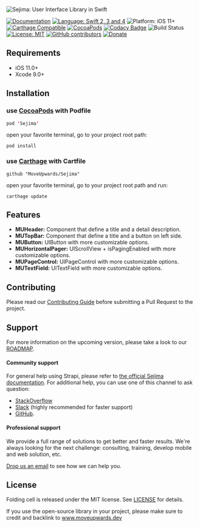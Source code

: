 ![Sejima: User Interface Library in Swift](https://raw.githubusercontent.com/MoveUpwards/Sejima/master/banner.png)

[![Documentation](https://img.shields.io/badge/Read_the-Docs-67ad5c.svg)](https://moveupwards.github.io/Sejima/)
[![Language: Swift 2, 3 and 4](https://img.shields.io/badge/language-swift%204-f48041.svg?style=flat)](https://developer.apple.com/swift)
![Platform: iOS 11+](https://img.shields.io/badge/platform-iOS-blue.svg?style=flat)
[![Carthage Compatible](https://img.shields.io/badge/Carthage-compatible-4BC51D.svg?style=flat)](https://github.com/Carthage/Carthage)
[![CocoaPods](https://img.shields.io/cocoapods/v/Sejima.svg)](http://cocoapods.org/pods/Sejima)
[![Codacy Badge](https://api.codacy.com/project/badge/Grade/c366453a6bc247bd847c4ad33f2cf37c)](https://app.codacy.com/app/MoveUpwardsDev/Sejima?utm_source=github.com&utm_medium=referral&utm_content=MoveUpwards/Sejima&utm_campaign=Badge_Grade_Settings)
![Build Status](https://app.bitrise.io/app/527234c879c3952a.svg?token=RCLpb4OfkyZcufMQ7bVCTQ)
[![License: MIT](http://img.shields.io/badge/license-MIT-lightgrey.svg?style=flat)](https://github.com/MoveUpwards/Sejima/blob/master/LICENSE)
[![GitHub contributors](https://img.shields.io/github/contributors/MoveUpwards/Sejima.svg)](https://github.com/MoveUpwards/Sejima/graphs/contributors)
[![Donate](https://img.shields.io/badge/Donate-PayPal-blue.svg)](https://paypal.me/moveupwards)

## Requirements

- iOS 11.0+
- Xcode 9.0+

## Installation

### use [CocoaPods](https://cocoapods.org) with Podfile

```swift
pod 'Sejima'
```

open your favorite terminal, go to your project root path:

```shell
pod install
```

### use [Carthage](https://github.com/Carthage/Carthage) with Cartfile

```shell
github "MoveUpwards/Sejima"
```

open your favorite terminal, go to your project root path and run:

```shell
carthage update
```

## Features

- **MUHeader:** Component that define a title and a detail description.
- **MUTopBar:** Component that define a title and a button on left side.
- **MUButton:** UIButton with more customizable options.
- **MUHorizontalPager:** UIScrollView + isPagingEnabled with more customizable options.
- **MUPageControl:** UIPageControl with more customizable options.
- **MUTextField:** UITextField with more customizable options.

## Contributing

Please read our [Contributing Guide](./CONTRIBUTING.md) before submitting a Pull Request to the project.

## Support

For more information on the upcoming version, please take a look to our [ROADMAP](https://github.com/MoveUpwards/Sejima/projects/).

#### Community support

For general help using Strapi, please refer to [the official Sejima documentation](https://moveupwards.github.io/Sejima/). For additional help, you can use one of this channel to ask question:

- [StackOverflow](http://stackoverflow.com/questions/tagged/sejima)
- [Slack](http://moveupwards.slack.com) (highly recommended for faster support)
- [GitHub](https://github.com/MoveUpwards/Sejima).

#### Professional support

We provide a full range of solutions to get better and faster results. We're always looking for the next challenge: consulting, training, develop mobile and web solution, etc.

[Drop us an email](mailto:support@moveupwards.dev) to see how we can help you.

## License

Folding cell is released under the MIT license.
See [LICENSE](./LICENSE) for details.

If you use the open-source library in your project, please make sure to credit and backlink to www.moveupwards.dev
